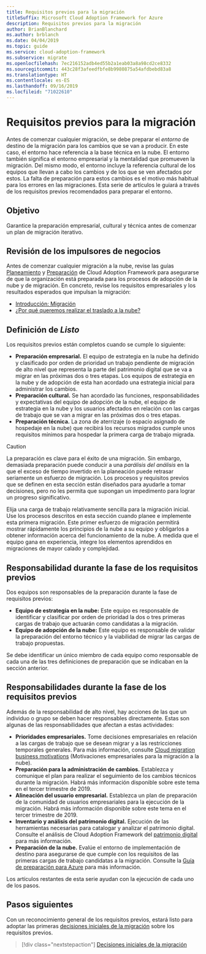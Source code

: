 ```yaml
---
title: Requisitos previos para la migración
titleSuffix: Microsoft Cloud Adoption Framework for Azure
description: Requisitos previos para la migración
author: BrianBlanchard
ms.author: brblanch
ms.date: 04/04/2019
ms.topic: guide
ms.service: cloud-adoption-framework
ms.subservice: migrate
ms.openlocfilehash: 7ec216152adb4ed55b2a1eab03a8a98cd2ce8332
ms.sourcegitcommit: 443c28f3afeedfbfe8b9980875a54afdbebd83a8
ms.translationtype: HT
ms.contentlocale: es-ES
ms.lasthandoff: 09/16/2019
ms.locfileid: "71022610"
---
```

# <a name="prerequisites-for-migration"></a>Requisitos previos para la migración

Antes de comenzar cualquier migración, se debe preparar el _entorno_ de destino de la migración para los cambios que se van a producir. En este caso, el entorno hace referencia a la base técnica en la nube. El entorno también significa el entorno empresarial y la mentalidad que promueven la migración. Del mismo modo, el entorno incluye la referencia cultural de los equipos que llevan a cabo los cambios y de los que se ven afectados por estos. La falta de preparación para estos cambios es el motivo más habitual para los errores en las migraciones. Esta serie de artículos le guiará a través de los requisitos previos recomendados para preparar el entorno.

## <a name="objective"></a>Objetivo

Garantice la preparación empresarial, cultural y técnica antes de comenzar un plan de migración iterativo.

## <a name="review-business-drivers"></a>Revisión de los impulsores de negocios

Antes de comenzar cualquier migración a la nube, revise las guías [Planeamiento](../../../strategy/index.md) y [Preparación](../../../ready/index.md) de Cloud Adoption Framework para asegurarse de que la organización está preparada para los procesos de adopción de la nube y de migración. En concreto, revise los requisitos empresariales y los resultados esperados que impulsan la migración:

- [Introducción: Migración](../../../getting-started/migrate.md)
- [¿Por qué queremos realizar el traslado a la nube?](../../../strategy/motivations.md)

## <a name="definition-of-done"></a>Definición de *Listo*

Los requisitos previos están completos cuando se cumple lo siguiente:

- **Preparación empresarial.** El equipo de estrategia en la nube ha definido y clasificado por orden de prioridad un trabajo pendiente de migración de alto nivel que representa la parte del patrimonio digital que se va a migrar en las próximas dos o tres etapas. Los equipos de estrategia en la nube y de adopción de esta han acordado una estrategia inicial para administrar los cambios.
- **Preparación cultural.** Se han acordado las funciones, responsabilidades y expectativas del equipo de adopción de la nube, el equipo de estrategia en la nube y los usuarios afectados en relación con las cargas de trabajo que se van a migrar en las próximas dos o tres etapas.
- **Preparación técnica.** La zona de aterrizaje (o espacio asignado de hospedaje en la nube) que recibirá los recursos migrados cumple unos requisitos mínimos para hospedar la primera carga de trabajo migrada.

> [!CAUTION]
> La preparación es clave para el éxito de una migración. Sin embargo, demasiada preparación puede conducir a una *parálisis del análisis* en la que el exceso de tiempo invertido en la planeación puede retrasar seriamente un esfuerzo de migración. Los procesos y requisitos previos que se definen en esta sección están diseñados para ayudarle a tomar decisiones, pero no les permita que supongan un impedimento para lograr un progreso significativo.
>
> Elija una carga de trabajo relativamente sencilla para la migración inicial. Use los procesos descritos en esta sección cuando planee e implemente esta primera migración. Este primer esfuerzo de migración permitirá mostrar rápidamente los principios de la nube a su equipo y obligarlos a obtener información acerca del funcionamiento de la nube. A medida que el equipo gana en experiencia, integre los elementos aprendidos en migraciones de mayor calado y complejidad.

## <a name="accountability-during-prerequisites"></a>Responsabilidad durante la fase de los requisitos previos

Dos equipos son responsables de la preparación durante la fase de requisitos previos:

- **Equipo de estrategia en la nube:** Este equipo es responsable de identificar y clasificar por orden de prioridad la dos o tres primeras cargas de trabajo que actuarán como candidatas a la migración.
- **Equipo de adopción de la nube:** Este equipo es responsable de validar la preparación del entorno técnico y la viabilidad de migrar las cargas de trabajo propuestas.

Se debe identificar un único miembro de cada equipo como responsable de cada una de las tres definiciones de preparación que se indicaban en la sección anterior.

## <a name="responsibilities-during-prerequisites"></a>Responsabilidades durante la fase de los requisitos previos

Además de la responsabilidad de alto nivel, hay acciones de las que un individuo o grupo se deben hacer responsables directamente. Estas son algunas de las responsabilidades que afectan a estas actividades:

- **Prioridades empresariales.** Tome decisiones empresariales en relación a las cargas de trabajo que se desean migrar y a las restricciones temporales generales. Para más información, consulte [Cloud migration business motivations](../../../strategy/motivations.md) (Motivaciones empresariales para la migración a la nube).
- **Preparación para la administración de cambios.** Establezca y comunique el plan para realizar el seguimiento de los cambios técnicos durante la migración. Habrá más información disponible sobre este tema en el tercer trimestre de 2019.
- **Alineación del usuario empresarial.** Establezca un plan de preparación de la comunidad de usuarios empresariales para la ejecución de la migración. Habrá más información disponible sobre este tema en el tercer trimestre de 2019.
- **Inventario y análisis del patrimonio digital.** Ejecución de las herramientas necesarias para catalogar y analizar el patrimonio digital. Consulte el análisis de Cloud Adoption Framework del [patrimonio digital](../../../digital-estate/index.md) para más información.
- **Preparación de la nube.** Evalúe el entorno de implementación de destino para asegurarse de que cumple con los requisitos de las primeras cargas de trabajo candidatas a la migración. Consulte la [Guía de preparación para Azure](../../../ready/azure-readiness-guide/index.md) para más información.

Los artículos restantes de esta serie ayudan con la ejecución de cada uno de los pasos.

## <a name="next-steps"></a>Pasos siguientes

Con un reconocimiento general de los requisitos previos, estará listo para adoptar las primeras [decisiones iniciales de la migración](./decisions.md) sobre los requisitos previos.

> [!div class="nextstepaction"]
> [Decisiones iniciales de la migración](./decisions.md)
